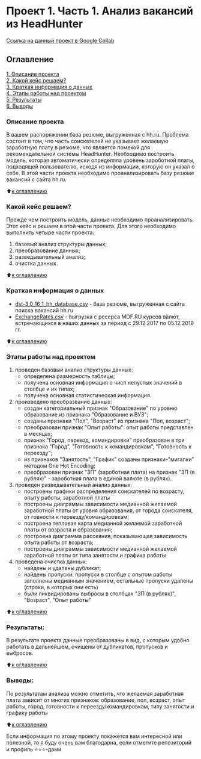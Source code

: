 # Проект 1.  Часть 1. Анализ вакансий из HeadHunter

[Ссылка на  данный проект в Google Collab](https://colab.research.google.com/drive/1-QJliZUXMBGtnhqOVKUCNm1XwVC-7bEF?usp=sharing)

## Оглавление  
[1. Описание проекта](#Описание-проекта)  
[2. Какой кейс решаем?](#Какой-кейс-решаем)  
[3. Краткая информация о данных](#Краткая-информация-о-данных)  
[4. Этапы работы над проектом](#Этапы-работы-над-проектом)  
[5. Результаты](#Результаты)    
[6. Выводы](#Выводы) 

### Описание проекта    
В вашем распоряжении база резюме, выгруженная с hh.ru. Проблема состоит в том, что часть соискателей не указывает желаемую заработную плату в резюме, что является помехой для рекомендательной системы HeadHunter.
Необходимо построить модель, которая автоматически определяла уровень зароботной платы, подходящей пользователю, исходя из информации, которую он указал о себе. В этой части проекта необходимо проанализировать базу резюме вакансий с сайта hh.ru.


:arrow_up:[к оглавлению](#Оглавление)


### Какой кейс решаем?    
Прежде чем построить модель, данные необходимо проанализировать. Этот кейс и решаем в этой части проекта.
Для этого необходимо выполнить четыре части проекта:
1. базовый анализ структуры данных;
2. преобразование данных;
3. разведывательный анализ;
4. очистка данных.

:arrow_up:[к оглавлению](#Оглавление)

### Краткая информация о данных
* [dst-3.0_16_1_hh_database.csv](https://drive.google.com/file/d/1so6IGxM2is7_yEs7OCs7HvQhDKtJeeNN/view?usp=sharing) - база резюме, выгруженная с сайта поиска вакансий hh.ru
* [ExchangeRates.csv](https://drive.google.com/file/d/1VhskeBPpQnutB_AMPKTNVJzJVzZ6l5cO/view?usp=sharing) - выгрузка с ресерса MDF.RU курсов валют, встречающихся в наших данных за период с 29.12.2017 по 05.12.2019 гг.
  
:arrow_up:[к оглавлению](#Оглавление)


### Этапы работы над проектом  
1. проведен базовый анализ структуры данных:
    * определена размерность таблицы;
    * получена основная информация о числ непустых значений в столбце и их типах;
    * получена основная статистическая информация.
2. произведено преобразвание данных:
    * создан категориальный признак "Образование" по уровню образование из признака "Образование и ВУЗ";
    * созданы признаки "Пол", "Возраст" из признака "Пол, возраст";
    * преобразован признак "Опыт работы": опыт работы представлен в месяцах;
    * признак "Город, переезд, командировки" преобразован в три признака "Город", "Готовность к командировкам", "Готовность к переезду";
    * из признаков "Занятость", "График" созданы признаки-"мигалки" методом One Hot Encoding;
    * преобразован признак "ЗП" (зароботная плата) на признак "ЗП (в рублях)" - зароботная плата в единой валюте (в рублях).
3. проведен разведывательный анализ данных:
    * построены графики распределения соискателей по возрасту, опыту работы, заработной платы
    * построены диаграммы зависимости медианной желаемой заработной платы от уровня образования,  от города соискателя, от говности к переезду/командировкам;
    * построена тепловая карта медианной желаемой заработной платы от возраста и образования;
    * построена диаграмма рассеяния, показывающая зависимость опыта работы от возраста;
    * построены диаграммы зависимости медианной желаемой заработной платы от типа занятости и графика работы 
4. проведена очистка данных:
    * найдены и удалены дубликат;
    * найдены пропуски: пропуски в столбце с опытом работы заполнены медианным значением, остальные пропуски удалены (строки, в которых они есть)
    * были ликвидированы выбросы в столбцах "ЗП (в рублях)", "Возраст", "Опыт работы"

:arrow_up:[к оглавлению](#Оглавление)


### Результаты:  
В результате проекта данные преобразованы в вид, с которым удобно работать в дальнейшем, очищены от дубликатов, пропусков и выбросов.

:arrow_up:[к оглавлению](#Оглавление)


### Выводы:  
По результатам анализа можно отметить, что желаемая заработная плата зависит от многих признаков: образование, пол, возраст, опыт работы, город, готовности к переезду/командировкам, типу занятости и графику работы

:arrow_up:[к оглавлению](#Оглавление)


Если информация по этому проекту покажется вам интересной или полезной, то я буду очень вам благодарна, если отметите репозиторий и профиль ⭐️⭐️⭐️-дами
